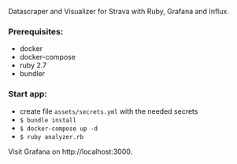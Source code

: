 Datascraper and Visualizer for Strava with Ruby, Grafana and Influx.

### Prerequisites:

* docker
* docker-compose
* ruby 2.7
* bundler

### Start app:

* create file `assets/secrets.yml` with the needed secrets
* `$ bundle install`
* `$ docker-compose up -d`
* `$ ruby analyzer.rb`

Visit Grafana on http://localhost:3000.